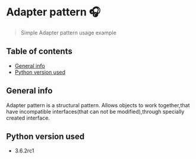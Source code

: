 # Adapter pattern 🎧
> Simple Adapter pattern usage example

## Table of contents
* [General info](#general-info)
* [Python version used](#python-version-used)

## General info
Adapter pattern is a structural pattern. Allows objects to work together,that have incompatible interfaces(that can not be modified),through specially created interface.

## Python version used
* 3.6.2rc1

